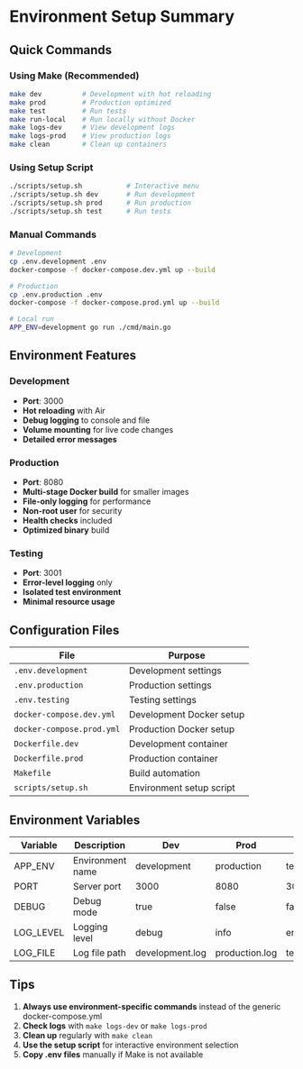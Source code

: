 # Environment Setup Summary

## Quick Commands

### Using Make (Recommended)
```bash
make dev          # Development with hot reloading
make prod         # Production optimized
make test         # Run tests
make run-local    # Run locally without Docker
make logs-dev     # View development logs
make logs-prod    # View production logs
make clean        # Clean up containers
```

### Using Setup Script
```bash
./scripts/setup.sh           # Interactive menu
./scripts/setup.sh dev       # Run development
./scripts/setup.sh prod      # Run production
./scripts/setup.sh test      # Run tests
```

### Manual Commands
```bash
# Development
cp .env.development .env
docker-compose -f docker-compose.dev.yml up --build

# Production  
cp .env.production .env
docker-compose -f docker-compose.prod.yml up --build

# Local run
APP_ENV=development go run ./cmd/main.go
```

## Environment Features

### Development
- **Port**: 3000
- **Hot reloading** with Air
- **Debug logging** to console and file
- **Volume mounting** for live code changes
- **Detailed error messages**

### Production
- **Port**: 8080
- **Multi-stage Docker build** for smaller images
- **File-only logging** for performance
- **Non-root user** for security
- **Health checks** included
- **Optimized binary** build

### Testing
- **Port**: 3001
- **Error-level logging** only
- **Isolated test environment**
- **Minimal resource usage**

## Configuration Files

| File | Purpose |
|------|---------|
| `.env.development` | Development settings |
| `.env.production` | Production settings |
| `.env.testing` | Testing settings |
| `docker-compose.dev.yml` | Development Docker setup |
| `docker-compose.prod.yml` | Production Docker setup |
| `Dockerfile.dev` | Development container |
| `Dockerfile.prod` | Production container |
| `Makefile` | Build automation |
| `scripts/setup.sh` | Environment setup script |

## Environment Variables

| Variable | Description | Dev | Prod | Test |
|----------|-------------|-----|------|------|
| APP_ENV | Environment name | development | production | testing |
| PORT | Server port | 3000 | 8080 | 3001 |
| DEBUG | Debug mode | true | false | false |
| LOG_LEVEL | Logging level | debug | info | error |
| LOG_FILE | Log file path | development.log | production.log | testing.log |

## Tips

1. **Always use environment-specific commands** instead of the generic docker-compose.yml
2. **Check logs** with `make logs-dev` or `make logs-prod`
3. **Clean up** regularly with `make clean`
4. **Use the setup script** for interactive environment selection
5. **Copy .env files** manually if Make is not available
